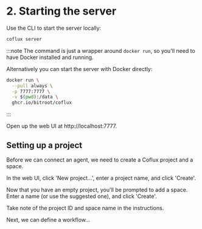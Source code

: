 # 2. Starting the server

Use the CLI to start the server locally:

```bash
coflux server
```

:::note
The command is just a wrapper around `docker run`, so you'll need to have Docker installed and running.

Alternatively you can start the server with Docker directly:

```bash
docker run \
  --pull always \
  -p 7777:7777 \
  -v $(pwd):/data \
  ghcr.io/bitroot/coflux
```
:::

Open up the web UI at http://localhost:7777.

## Setting up a project

Before we can connect an agent, we need to create a Coflux project and a space.

In the web UI, click 'New project...', enter a project name, and click 'Create'.

Now that you have an empty project, you'll be prompted to add a space. Enter a name (or use the suggested one), and click 'Create'.

Take note of the project ID and space name in the instructions.

Next, we can define a workflow...
